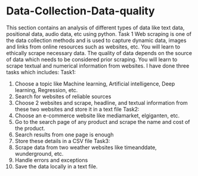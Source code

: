 # Data-Collection-Data-quality
This section contains an analysis of different types of data like text data, positional data, audio data, etc using python.
Task 1
Web scraping is one of the data collection methods and is used to capture dynamic data, images and links from
online resources such as websites, etc. You will learn to ethically scrape necessary data. The
quality of data depends on the source of data which needs to be considered prior scraping.
You will learn to scrape textual and numerical information from websites. I have done three tasks which includes:
Task1:
1. Choose a topic like Machine learning, Artificial intelligence, Deep learning, Regression,
etc.
2. Search for websites of reliable sources
3. Choose 2 websites and scrape, headline, and textual information from these two websites and store it in a text file
Task2:
1. Choose an e-commerce website like mediamarket, elgiganten, etc.
2. Go to the search page of any product and scrape the name and cost of the product.
3. Search results from one page is enough
4. Store these details in a CSV file
Task3:
1. Scrape data from two weather websites like timeanddate, wunderground, etc.
2. Handle errors and exceptions
3. Save the data locally in a text file.
